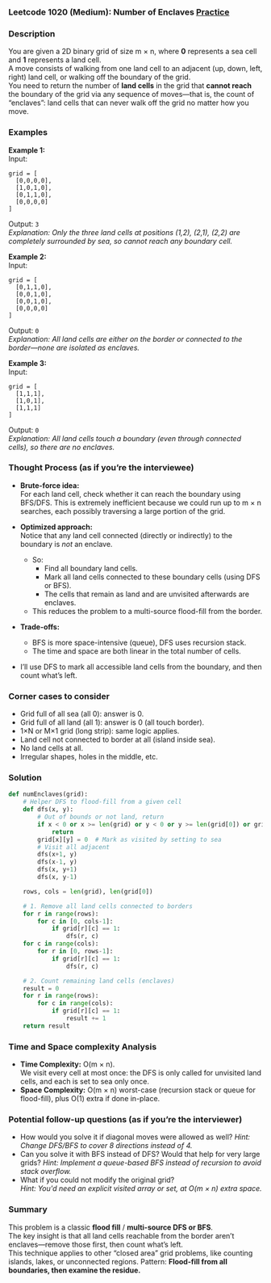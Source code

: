### Leetcode 1020 (Medium): Number of Enclaves [Practice](https://leetcode.com/problems/number-of-enclaves)

### Description  
You are given a 2D binary grid of size m × n, where **0** represents a sea cell and **1** represents a land cell.  
A move consists of walking from one land cell to an adjacent (up, down, left, right) land cell, or walking off the boundary of the grid.  
You need to return the number of **land cells** in the grid that **cannot reach** the boundary of the grid via any sequence of moves—that is, the count of “enclaves”: land cells that can never walk off the grid no matter how you move.

### Examples  

**Example 1:**  
Input:  
```
grid = [
  [0,0,0,0],
  [1,0,1,0],
  [0,1,1,0],
  [0,0,0,0]
]
```  
Output: `3`  
*Explanation: Only the three land cells at positions (1,2), (2,1), (2,2) are completely surrounded by sea, so cannot reach any boundary cell.*

**Example 2:**  
Input:  
```
grid = [
  [0,1,1,0],
  [0,0,1,0],
  [0,0,1,0],
  [0,0,0,0]
]
```  
Output: `0`  
*Explanation: All land cells are either on the border or connected to the border—none are isolated as enclaves.*

**Example 3:**  
Input:  
```
grid = [
  [1,1,1],
  [1,0,1],
  [1,1,1]
]
```  
Output: `0`  
*Explanation: All land cells touch a boundary (even through connected cells), so there are no enclaves.*

### Thought Process (as if you’re the interviewee)  
- **Brute-force idea:**  
  For each land cell, check whether it can reach the boundary using BFS/DFS. This is extremely inefficient because we could run up to m × n searches, each possibly traversing a large portion of the grid.

- **Optimized approach:**  
  Notice that any land cell connected (directly or indirectly) to the boundary is *not* an enclave.  
  - So:  
    - Find all boundary land cells.
    - Mark all land cells connected to these boundary cells (using DFS or BFS).
    - The cells that remain as land and are unvisited afterwards are enclaves.
  - This reduces the problem to a multi-source flood-fill from the border.

- **Trade-offs:**  
  - BFS is more space-intensive (queue), DFS uses recursion stack.  
  - The time and space are both linear in the total number of cells.

- I’ll use DFS to mark all accessible land cells from the boundary, and then count what’s left.

### Corner cases to consider  
- Grid full of all sea (all 0): answer is 0.
- Grid full of all land (all 1): answer is 0 (all touch border).
- 1×N or M×1 grid (long strip): same logic applies.
- Land cell not connected to border at all (island inside sea).
- No land cells at all.
- Irregular shapes, holes in the middle, etc.

### Solution

```python
def numEnclaves(grid):
    # Helper DFS to flood-fill from a given cell
    def dfs(x, y):
        # Out of bounds or not land, return
        if x < 0 or x >= len(grid) or y < 0 or y >= len(grid[0]) or grid[x][y] != 1:
            return
        grid[x][y] = 0  # Mark as visited by setting to sea
        # Visit all adjacent
        dfs(x+1, y)
        dfs(x-1, y)
        dfs(x, y+1)
        dfs(x, y-1)

    rows, cols = len(grid), len(grid[0])

    # 1. Remove all land cells connected to borders
    for r in range(rows):
        for c in [0, cols-1]:
            if grid[r][c] == 1:
                dfs(r, c)
    for c in range(cols):
        for r in [0, rows-1]:
            if grid[r][c] == 1:
                dfs(r, c)

    # 2. Count remaining land cells (enclaves)
    result = 0
    for r in range(rows):
        for c in range(cols):
            if grid[r][c] == 1:
                result += 1
    return result
```

### Time and Space complexity Analysis  

- **Time Complexity:** O(m × n).  
  We visit every cell at most once: the DFS is only called for unvisited land cells, and each is set to sea only once.
- **Space Complexity:** O(m × n) worst-case (recursion stack or queue for flood-fill), plus O(1) extra if done in-place.

### Potential follow-up questions (as if you’re the interviewer)  

- How would you solve it if diagonal moves were allowed as well?
  *Hint: Change DFS/BFS to cover 8 directions instead of 4.*
- Can you solve it with BFS instead of DFS? Would that help for very large grids?
  *Hint: Implement a queue-based BFS instead of recursion to avoid stack overflow.*
- What if you could not modify the original grid?  
  *Hint: You'd need an explicit visited array or set, at O(m × n) extra space.*

### Summary

This problem is a classic **flood fill** / **multi-source DFS or BFS**.  
The key insight is that all land cells reachable from the border aren’t enclaves—remove those first, then count what’s left.  
This technique applies to other “closed area” grid problems, like counting islands, lakes, or unconnected regions. Pattern: **Flood-fill from all boundaries, then examine the residue.**